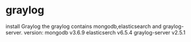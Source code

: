 # graylog
install Graylog
the graylog contains mongodb,elasticsearch and graylog-server.
version:
mongodb v3.6.9
elasticserch v6.5.4
graylog-server v2.5.1
